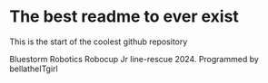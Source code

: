 # The best readme to ever exist
This is the start of the coolest github repository

Bluestorm Robotics Robocup Jr line-rescue 2024.
Programmed by bellatheITgirl
